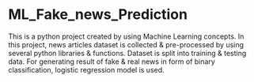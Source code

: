 # ML_Fake_news_Prediction
This is a python project created by using Machine Learning concepts. In this project, news articles dataset is collected &amp; pre-processed by using several python libraries &amp; functions. Dataset is split into training &amp; testing data. For generating result of fake &amp; real news in form of binary classification, logistic regression model is used. 
